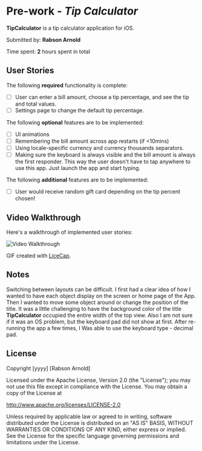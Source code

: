 # Pre-work - *Tip Calculator*

**TipCalculator** is a tip calculator application for iOS.

Submitted by: **Rabson Arnold**

Time spent: **2** hours spent in total

## User Stories

The following **required** functionality is complete:

* [ ] User can enter a bill amount, choose a tip percentage, and see the tip and total values.
* [ ] Settings page to change the default tip percentage.

The following **optional** features are to be implemented:
* [ ] UI animations
* [ ] Remembering the bill amount across app restarts (if <10mins)
* [ ] Using locale-specific currency and currency thousands separators.
* [ ] Making sure the keyboard is always visible and the bill amount is always the first responder. This way the user doesn't have to tap anywhere to use this app. Just launch the app and start typing.

The following **additional** features are to be implemented:

- [ ] User would receive random gift card depending on the tip percent chosen!

## Video Walkthrough 

Here's a walkthrough of implemented user stories:

<img src='http://imgur.com/qI2FwE3' title='Video Walkthrough' width='' alt='Video Walkthrough' />

GIF created with [LiceCap](http://www.cockos.com/licecap/).

## Notes

Switching between layouts can be difficult. I first had a clear idea
of how I wanted to have each object display on the screen or home page of the App.
Then I wanted to move some object around or change the position of the title.
It was a little challenging to have the background color of the title **TipCalculator**
occupied the entire width of the top view. Also I am not sure if it was an OS problem, but 
the keyboard pad did not show at first. After re-running the app a few times, I Was able to
use the keyboard type - decimal pad.

## License

Copyright [yyyy] [Rabson Arnold]

Licensed under the Apache License, Version 2.0 (the "License");
you may not use this file except in compliance with the License.
You may obtain a copy of the License at

http://www.apache.org/licenses/LICENSE-2.0

Unless required by applicable law or agreed to in writing, software
distributed under the License is distributed on an "AS IS" BASIS,
WITHOUT WARRANTIES OR CONDITIONS OF ANY KIND, either express or implied.
See the License for the specific language governing permissions and
limitations under the License.

